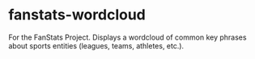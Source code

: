 # fanstats-wordcloud
For the FanStats Project. Displays a wordcloud of common key phrases about sports entities (leagues, teams, athletes, etc.).

